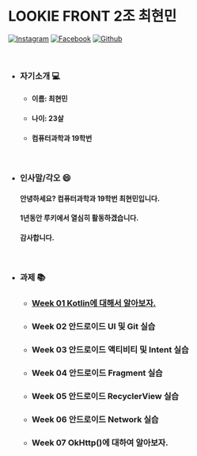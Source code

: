 # LOOKIE FRONT 2조 최현민

[![Instagram](https://img.shields.io/badge/Instagram-E4405F?style=round-square&logo=Instagram&logoColor=white&link=https://www.instagram.com/hyunmin_0317/)](https://www.instagram.com/hyunmin_0317/)
[![Facebook](https://img.shields.io/badge/Facebook-1877F2?style=round-square&logo=Facebook&logoColor=white&link=https://www.facebook.com/profile.php?id=100031649032539)](https://www.facebook.com/profile.php?id=100031649032539)
[![Github](https://img.shields.io/badge/Github-181717?style=round-square&logo=Github&logoColor=white&link=https://github.com/hyunmin0317)](https://github.com/hyunmin0317)

<br>

* ### 자기소개 :computer:

  * #### 이름: 최현민

  * #### 나이: 23살

  * #### 컴퓨터과학과 19학번

<br>

* ### 인사말/각오 :smile:

  #### 안녕하세요? 컴퓨터과학과 19학번 최현민입니다.

  #### 1년동안 루키에서 열심히 활동하겠습니다.

  #### 감사합니다.

<br>

* ### 과제 :books:

  * ### [Week 01 Kotlin에 대해서 알아보자.](https://github.com/hyunmin0317/LOOKIE_FRONT_2021/blob/master/hyunmin/week01/week01.md)

  * ### Week 02 안드로이드 UI 및 Git 실습

  * ### Week 03 안드로이드 액티비티 및 Intent 실습

  * ### Week 04 안드로이드 Fragment 실습

  * ### Week 05 안드로이드 RecyclerView 실습

  * ### Week 06 안드로이드 Network 실습

  * ### Week 07 OkHttp()에 대하여 알아보자.